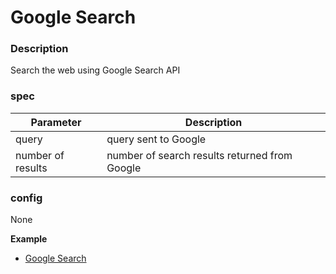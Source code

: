 # Google Search

### Description

Search the web using Google Search API

### spec

| Parameter         | Description                                   |
| ----------------- | --------------------------------------------- |
| query             | query sent to Google                          |
| number of results | number of search results returned from Google |

### config

None

**Example**

* [Google Search](https://rebyte.ai/p/21b2295005587a5375d8/callable/85cd4d31b7148622b419)

